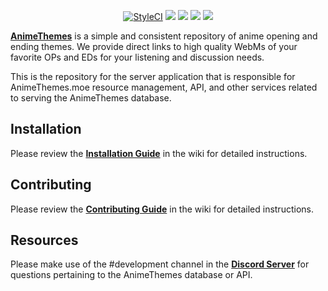 <p align="center">
<a href="https://github.styleci.io/repos/111264405"><img src="https://github.styleci.io/repos/111264405/shield?branch=main" alt="StyleCI"></a>
<a href="https://discordapp.com/invite/m9zbVyQ"><img src="https://img.shields.io/discord/354388306580078594.svg?label=&logo=discord&logoColor=ffffff&color=7389D8&labelColor=6A7EC2"></a>
<a href="https://github.com/AnimeThemes/animethemes-server/blob/master/LICENSE"><img src="https://img.shields.io/github/license/AnimeThemes/animethemes-server"></a>
<a href="https://reddit.com/r/AnimeThemes"><img src="https://img.shields.io/reddit/subreddit-subscribers/AnimeThemes?style=social"></a>
<a href="https://twitter.com/AnimeThemesMoe"><img src="https://img.shields.io/twitter/follow/AnimeThemesMoe?style=social"></a>
</p>

[**AnimeThemes**](https://animethemes.moe/) is a simple and consistent repository of anime opening and ending themes. We provide direct links to high quality WebMs of your favorite OPs and EDs for your listening and discussion needs.

This is the repository for the server application that is responsible for AnimeThemes.moe resource management, API, and other services related to serving the AnimeThemes database.

## Installation

Please review the [**Installation Guide**](https://github.com/AnimeThemes/animethemes-server/wiki/Installation) in the wiki for detailed instructions.

## Contributing

Please review the [**Contributing Guide**](https://github.com/AnimeThemes/animethemes-server/wiki/Contributing) in the wiki for detailed instructions.

## Resources

Please make use of the #development channel in the [**Discord Server**](https://discordapp.com/invite/m9zbVyQ) for questions pertaining to the AnimeThemes database or API.
